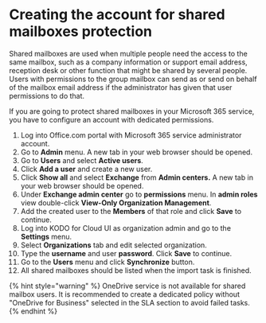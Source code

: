 # Creating the account for shared mailboxes protection

Shared mailboxes are used when multiple people need the access to the same mailbox, such as a company information or support email address, reception desk or other function that might be shared by several people. Users with permissions to the group mailbox can send as or send on behalf of the mailbox email address if the administrator has given that user permissions to do that.

If you are going to protect shared mailboxes in your Microsoft 365 service, you have to configure an account with dedicated permissions. 

1. Log into Office.com portal with  Microsoft 365 service administrator account.
2. Go to **Admin** menu. A new tab in your web browser should be opened.
3. Go to **Users** and  select **Active users**.
4. Click **Add a user** and create a new user.
5. Click **Show all** and select **Exchange** from **Admin centers.** A new tab in your web browser should be opened.
6. Under **Exchange admin center** go to **permissions** menu. In **admin roles** view double-click **View-Only Organization Management**.
7. Add the created  user  to the **Members** of that role and click **Save** to continue.
8. Log into KODO for Cloud UI as  organization admin and go to the **Settings** menu.
9. Select **Organizations** tab and edit selected organization.
10.  Type the **username** and user **password**. Click **Save** to continue.
11. Go to the **Users** menu and click **Synchronize** button.
12.  All shared mailboxes should be listed when the import task is finished. 

{% hint style="warning" %}
OneDrive service is not available for shared mailbox users. It is recommended to create a dedicated policy without "OneDrive for Business" selected in the SLA section to avoid failed tasks.
{% endhint %}



|  |
| :--- |




